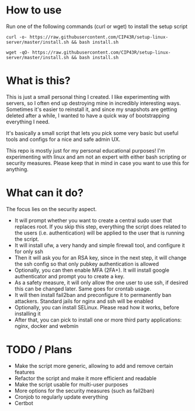 # How to use
Run one of the following commands (curl or wget) to install the setup script
```
curl -o- https://raw.githubusercontent.com/CIP43R/setup-linux-server/master/install.sh && bash install.sh
```
```
wget -qO- https://raw.githubusercontent.com/CIP43R/setup-linux-server/master/install.sh && bash install.sh
```

# What is this?
This is just a small personal thing I created. I like experimenting with servers, so I often end up destroying mine in incredibly interesting ways.
Sometimes it's easier to reinstall it, and since my snapshots are getting deleted after a while, I wanted to have a quick way of bootstrapping everything I need.

It's basically a small script that lets you pick some very basic but useful tools and configs for a nice and safe admin UX.

This repo is mostly just for my personal educational purposes! I'm experimenting with linux and am not an expert with either bash scripting or security measures. Please keep that in mind in case you want to use this for anything.

# What can it do?
The focus lies on the security aspect.

- It will prompt whether you want to create a central sudo user that replaces root. If you skip this step, everything the script does related to the users (i.e. authentication) will be applied to the user that is running the script.
- It will install ufw, a very handy and simple firewall tool, and configure it for only ssh 
- Then it will ask you for an RSA key, since in the next step, it will change the ssh config so that only pubkey authentication is allowed
- Optionally, you can then enable MFA (2FA+). It will install google authenticator and prompt you to create a key.
- As a safety measure, it will only allow the one user to use ssh, if desired this can be changed later. Same goes for crontab usage.
- It will then install fail2ban and preconfigure it to permanently ban attackers. Standard jails for nginx and ssh will be enabled
- Optionally, you can install SELinux. Please read how it works, before installing it
- After that, you can pick to install one or more third party applications: nginx, docker and webmin

# TODO / Plans
- Make the script more generic, allowing to add and remove certain features
- Refactor the script and make it more efficient and readable
- Make the script usable for multi-user purposes
- More options for the security measures (such as fail2ban)
- Cronjob to regularly update everything
- Certbot